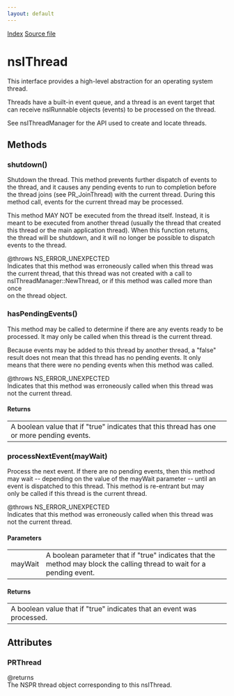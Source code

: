 ```yaml
---
layout: default
---
```

<div id='links'><a href="../index.html">Index</a>
<a href="http://dxr.mozilla.org/mozilla-central/source/xpcom/threads/nsIThread.idl">Source file</a>
</div>

# nsIThread #
  
This interface provides a high-level abstraction for an operating system  
thread.  
  
Threads have a built-in event queue, and a thread is an event target that  
can receive nsIRunnable objects (events) to be processed on the thread.  
  
See nsIThreadManager for the API used to create and locate threads.  
  

## Methods ##

### shutdown() ###
  
Shutdown the thread.  This method prevents further dispatch of events to  
the thread, and it causes any pending events to run to completion before  
the thread joins (see PR_JoinThread) with the current thread.  During this  
method call, events for the current thread may be processed.  
  
This method MAY NOT be executed from the thread itself.  Instead, it is  
meant to be executed from another thread (usually the thread that created  
this thread or the main application thread).  When this function returns,  
the thread will be shutdown, and it will no longer be possible to dispatch  
events to the thread.  
  
@throws NS_ERROR_UNEXPECTED  
  Indicates that this method was erroneously called when this thread was  
  the current thread, that this thread was not created with a call to  
  nsIThreadManager::NewThread, or if this method was called more than once  
  on the thread object.  
  

### hasPendingEvents() ###
  
This method may be called to determine if there are any events ready to be  
processed.  It may only be called when this thread is the current thread.  
  
Because events may be added to this thread by another thread, a "false"  
result does not mean that this thread has no pending events.  It only  
means that there were no pending events when this method was called.  
  
  
@throws NS_ERROR_UNEXPECTED  
  Indicates that this method was erroneously called when this thread was  
  not the current thread.  
  

#### Returns ####

<table>

<tr>
<td>  A boolean value that if "true" indicates that this thread has one or  
  more pending events.  
</td>
</tr>

</table>

### processNextEvent(mayWait) ###
  
Process the next event.  If there are no pending events, then this method  
may wait -- depending on the value of the mayWait parameter -- until an  
event is dispatched to this thread.  This method is re-entrant but may  
only be called if this thread is the current thread.  
  
  
  
@throws NS_ERROR_UNEXPECTED  
  Indicates that this method was erroneously called when this thread was  
  not the current thread.  
  

#### Parameters ####

<table>

<tr>
<td>mayWait</td>
<td>  A boolean parameter that if "true" indicates that the method may block  
  the calling thread to wait for a pending event.  
</td>
</tr>

</table>

#### Returns ####

<table>

<tr>
<td>  A boolean value that if "true" indicates that an event was processed.  
</td>
</tr>

</table>

## Attributes ##

### PRThread ###
  
@returns  
  The NSPR thread object corresponding to this nsIThread.  
  
